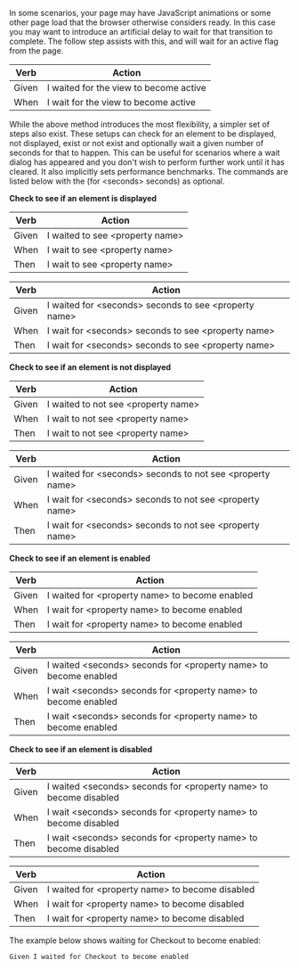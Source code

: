 In some scenarios, your page may have JavaScript animations or some other page load that the browser otherwise considers ready. In this case you may want to introduce an artificial delay to wait for that transition to complete. The follow step assists with this, and will wait for an active flag from the page.

| Verb | Action |
|------|--------|
| Given | I waited for the view to become active |
| When | I wait for the view to become active | 

While the above method introduces the most flexibility, a simpler set of steps also exist. These setups can check for an element to be displayed, not displayed, exist or not exist and optionally wait a given number of seconds for that to happen. This can be useful for scenarios where a wait dialog has appeared and you don't wish to perform further work until it has cleared. It also implicitly sets performance benchmarks. The commands are listed below with the (for \<seconds\> seconds) as optional.

**Check to see if an element is displayed**

| Verb | Action |
|------|--------|
| Given | I waited to see \<property name\> |
| When | I wait to see \<property name\> |
| Then | I wait to see \<property name\> | 

| Verb | Action |
|------|--------|
| Given | I waited for \<seconds\> seconds to see \<property name\> |
| When | I wait for \<seconds\> seconds to see \<property name\> |
| Then | I wait for \<seconds\> seconds to see \<property name\> | 

**Check to see if an element is not displayed**

| Verb | Action |
|------|--------|
| Given | I waited to not see \<property name\> |
| When | I wait to not see \<property name\> |
| Then | I wait to not see \<property name\> | 

| Verb | Action |
|------|--------|
| Given | I waited for \<seconds\> seconds to not see \<property name\> |
| When | I wait for \<seconds\> seconds to not see \<property name\> |
| Then | I wait for \<seconds\> seconds to not see \<property name\> | 

**Check to see if an element is enabled**

| Verb | Action |
|------|--------|
| Given | I waited for \<property name\> to become enabled |
| When | I wait for \<property name\> to become enabled |
| Then | I wait for \<property name\> to become enabled | 

| Verb | Action |
|------|--------|
| Given | I waited \<seconds\> seconds for \<property name\> to become enabled |
| When | I wait \<seconds\> seconds for \<property name\> to become enabled |
| Then | I wait \<seconds\> seconds for \<property name\> to become enabled | 

**Check to see if an element is disabled**

| Verb | Action |
|------|--------|
| Given | I waited \<seconds\> seconds for \<property name\> to become disabled |
| When | I wait \<seconds\> seconds for \<property name\> to become disabled |
| Then | I wait \<seconds\> seconds for \<property name\> to become disabled | 

| Verb | Action |
|------|--------|
| Given | I waited for \<property name\> to become disabled |
| When | I wait for \<property name\> to become disabled |
| Then | I wait for \<property name\> to become disabled | 

The example below shows waiting for Checkout to become enabled:

```Cucumber
Given I waited for Checkout to become enabled
``` 
